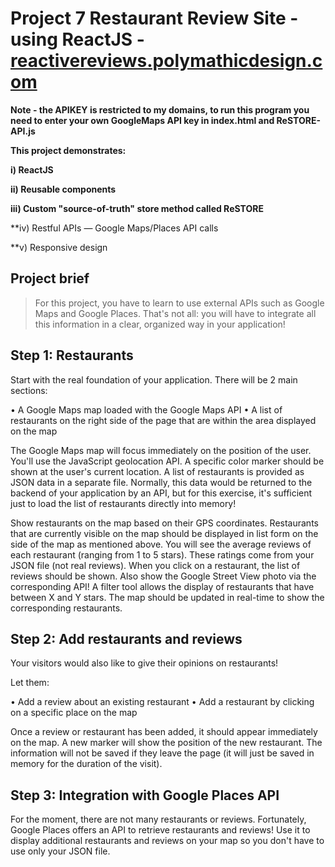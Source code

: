 # Project 7 Restaurant Review Site - using ReactJS - [reactivereviews.polymathicdesign.com](http://reactivereviews.polymathicdesign.com)

**Note - the APIKEY is restricted to my domains, to run this program you need to enter your own GoogleMaps API key in index.html and ReSTORE-API.js**

**This project demonstrates:**

**i) ReactJS**

**ii) Reusable components**

**iii) Custom "source-of-truth" store method called ReSTORE**

**iv) Restful APIs — Google Maps/Places API calls

**v) Responsive design

## Project brief

>For this project, you have to learn to use external APIs such as Google Maps and Google Places. 
>That's not all: you will have to integrate all this information in a clear, organized way in your application!

## Step 1: Restaurants
Start with the real foundation of your application. There will be 2 main sections:

•	A Google Maps map loaded with the Google Maps API
•	A list of restaurants on the right side of the page that are within the area displayed on the map

The Google Maps map will focus immediately on the position of the user. You'll use the JavaScript geolocation API. 
A specific color marker should be shown at the user's current location.
A list of restaurants is provided as JSON data in a separate file. 
Normally, this data would be returned to the backend of your application by an API, but for this exercise, it's sufficient just to load the list of restaurants directly into memory!

Show restaurants on the map based on their GPS coordinates. Restaurants that are currently visible on the map should be displayed in list form on the side of the map as mentioned above. You will see the average reviews of each restaurant (ranging from 1 to 5 stars). These ratings come from your JSON file (not real reviews).
When you click on a restaurant, the list of reviews should be shown. Also show the Google Street View photo via the corresponding API! 
A filter tool allows the display of restaurants that have between X and Y stars. The map should be updated in real-time to show the corresponding restaurants.

## Step 2: Add restaurants and reviews
Your visitors would also like to give their opinions on restaurants!

Let them:

•	Add a review about an existing restaurant
•	Add a restaurant by clicking on a specific place on the map

Once a review or restaurant has been added, it should appear immediately on the map. A new marker will show the position of the new restaurant.
The information will not be saved if they leave the page (it will just be saved in memory for the duration of the visit).

## Step 3: Integration with Google Places API
For the moment, there are not many restaurants or reviews. Fortunately, Google Places offers an API to retrieve restaurants and reviews! 
Use it to display additional restaurants and reviews on your map so you don't have to use only your JSON file. 
